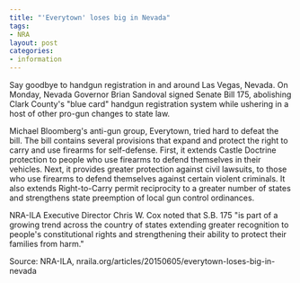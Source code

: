 ```yaml
---
title: "'Everytown' loses big in Nevada"
tags:
- NRA
layout: post
categories:
- information
---
```


Say goodbye to handgun registration in and around Las Vegas, Nevada. On Monday, Nevada Governor Brian Sandoval signed Senate Bill 175, abolishing Clark County's "blue card" handgun registration system while ushering in a host of other pro-gun changes to state law.

Michael Bloomberg's anti-gun group, Everytown, tried hard to defeat the bill. The bill contains several provisions that expand and protect the right to carry and use firearms for self-defense. First, it extends Castle Doctrine protection to people who use firearms to defend themselves in their vehicles. Next, it provides greater protection against civil lawsuits, to those who use firearms to defend themselves against certain violent criminals. It also extends Right-to-Carry permit reciprocity to a greater number of states and strengthens state preemption of local gun control ordinances.

NRA-ILA Executive Director Chris W. Cox noted that S.B. 175 "is part of a growing trend across the country of states extending greater recognition to people's constitutional rights and strengthening their ability to protect their families from harm."

Source: NRA-ILA, nraila.org/articles/20150605/everytown-loses-big-in-nevada
